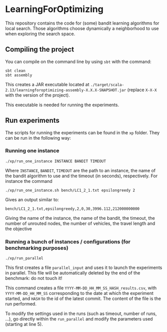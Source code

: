 # LearningForOptimizing

This repository contains the code for (some) bandit learning algorithms for local search. 
Those algorithms choose dynamically a neighborhood to use when exploring the search space.

## Compiling the project

You can compile on the command line by using `sbt` with the command:

```
sbt clean
sbt assembly
```

This creates a JAR executable located at `./target/scala-2.13/learningforoptimizing-assembly-X.X.X-SNAPSHOT.jar`
(replace `X-X-X` with the version of the project).

This executable is needed for running the experiments.

## Run experiments

The scripts for running the experiments can be found in the `xp` folder.
They can be run in the following way:

### Running one instance

```
./xp/run_one_instance INSTANCE BANDIT TIMEOUT
```

Where `INSTANCE`, `BANDIT`, `TIMEOUT` are the path to an instance, the name of the bandit algorithm to use and the timeout (in seconds), respectively.
For instance the command 

```
./xp/run_one_instance.sh bench/LC1_2_1.txt epsilongreedy 2
```

Gives an output similar to: 

```
bench/LC1_2_1.txt,epsilongreedy,2,0,30,3996.112,212000000000
```

Giving the name of the instance, the name of the bandit, the timeout, the number of unrouted nodes, the number of vehicles, the travel length and the objective

### Running a bunch of instances / configurations (for benchmarking purposes)

```
./xp/run_parallel
```

This first creates a file `parallel_input` and uses it to launch the experiments in parallel. 
This file will be automatically deleted by the end of the benchmark: do not touch it!

This command creates a file `YYYY-MM-DD_HH_MM_SS_HASH_results.csv`, 
with `YYYY-MM-DD_HH_MM_SS` corresponding to the date at which the experiment started, and `HASH` to the id of the latest commit.
The content of the file is the run performed.

To modify the settings used in the runs (such as timeout, number of runs, ...), go directly within the `run_parallel` and modify the parameters used (starting at line 5).